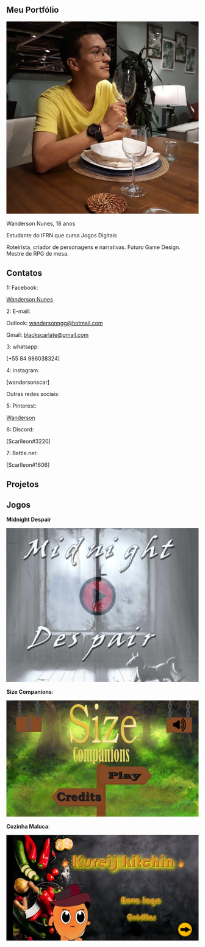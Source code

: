 ## Meu Portfólio

![imagem](wands.jpg)

Wanderson Nunes, 18 anos

Estudante do IFRN que cursa Jogos Digitais

Roteirista, criador de personagens e narrativas. Futuro Game Design. Mestre de RPG de mesa.

## Contatos 

1: Facebook:

<a href="https://www.facebook.com/wanderson.nunesgomes" target="_blank"> Wanderson Nunes </a>

2: E-mail:

Outlook: wandersonngg@hotmail.com

Gmail: blackscarlate@gmail.com

3: whatsapp:

[+55 84 986038324]

4: instagram:

[wandersonscar]

Outras redes sociais:

5: Pinterest:

 <a href="https://br.pinterest.com/wandersonngg/" target="_blank"> Wanderson </a>

6: Discord:

[Scarlleon#3220]

7: Battle.net: 

[Scarlleon#1606]






## Projetos

## Jogos

**Midnight Despair**

<a href="https://scarlleon.github.io/MidnightDespair/" target="_blank"> ![imagem](md.png) </a>


**Size Companions**:

<a href="https://danilo25.github.io/SizeCompanions2/" target="_blank"> ![imagem](sc.png) </a>

**Cozinha Maluca**:

<a href="https://hadssajordana7.github.io/cozinhamaluca/" target="_blank"> ![imagem](cm.png) </a>






